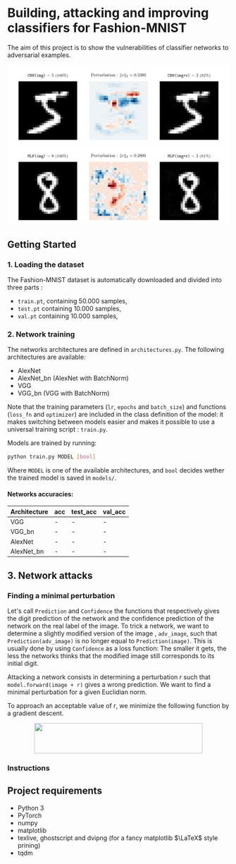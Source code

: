 # Building, attacking and improving classifiers for Fashion-MNIST

The aim of this project is to show the vulnerabilities of classifier networks to adversarial examples.

![Attack result example](docs/images/attack_result_1.png)
![Attack result example](docs/images/attack_result_2.png)

## Getting Started

### 1. Loading the dataset

The Fashion-MNIST dataset is automatically downloaded and divided into three parts :

- `train.pt`, containing 50.000 samples,
- `test.pt` containing 10.000 samples,
- `val.pt` containing 10.000 samples,

### 2. Network training

The networks architectures are defined in `architectures.py`. The following architectures are available:

- AlexNet
- AlexNet_bn (AlexNet with BatchNorm)
- VGG
- VGG_bn (VGG with BatchNorm)

Note that the training parameters (`lr`, `epochs` and `batch_size`) and functions (`loss_fn` and `optimizer`) are included in the class definition of the model: it makes switching between models easier and makes it possible to use a universal training script : `train.py`.

Models are trained by running:

```sh
python train.py MODEL [bool]
```

Where `MODEL` is one of the available architectures, and `bool` decides wether the trained model is saved in `models/`.

#### Networks accuracies:

| Architecture |   acc    | test_acc | val_acc  |
| :----------- | -------- | -------- | -------- |
| VGG          |    -     |    -     |    -     |
| VGG_bn       |    -     |    -     |    -     |
| AlexNet      |    -     |    -     |    -     |
| AlexNet_bn   |    -     |    -     |    -     |


## 3. Network attacks

### Finding a minimal perturbation

Let's call `Prediction` and `Confidence` the functions that respectively gives the digit prediction of the network and the confidence prediction of the network on the real label of the image. To trick a network, we want to determine a slightly modified version of the image , `adv_image`, such that `Prediction(adv_image)` is no longer equal to `Prediction(image)`. This is usually done by using `Confidence` as a loss function: The smaller it gets, the less the networks thinks that the modified image still corresponds to its initial digit.

Attacking a network consists in determining a perturbation $r$ such that `model.forward(image + r)` gives a wrong prediction. We want to find a minimal perturbation for a given Euclidian norm.


To approach an acceptable value of $r$, we minimize the following function by a gradient descent.

<p align="center"><img src="https://rawgit.com/maxdinech/mnist-attack/master/svgs/dc60ef3cf61b1e35a6ffaf710212e545.svg?invert_in_darkmode" align=middle width=381.42885pt height=69.041775pt/></p>

### Instructions


## Project requirements

- Python 3
- PyTorch
- numpy
- matplotlib
- texlive, ghostscript and dvipng (for a fancy matplotlib $\LaTeX$ style prining)
- tqdm
